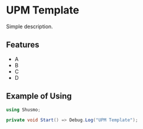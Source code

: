 # UPM Template

Simple description.

## Features

- A
- B
- C
- D

## Example of Using

```csharp
using Shusmo;

private void Start() => Debug.Log("UPM Template");
```